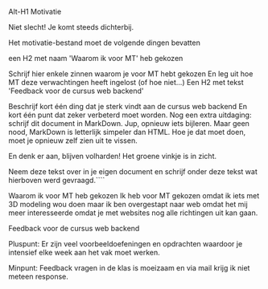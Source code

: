 Alt-H1 Motivatie

Niet slecht! Je komt steeds dichterbij.

Het motivatie-bestand moet de volgende dingen bevatten

een H2 met naam 'Waarom ik voor MT' heb gekozen

Schrijf hier enkele zinnen waarom je voor MT hebt gekozen
En leg uit hoe MT deze verwachtingen heeft ingelost (of hoe niet...)
Een H2 met tekst 'Feedback voor de cursus web backend'

Beschrijf kort één ding dat je sterk vindt aan de cursus web backend
En kort één punt dat zeker verbeterd moet worden.
Nog een extra uitdaging: schrijf dit document in MarkDown. Jup, opnieuw iets bijleren. Maar geen nood, MarkDown is letterlijk simpeler dan HTML. Hoe je dat moet doen, moet je opnieuw zelf zien uit te vissen.

En denk er aan, blijven volharden! Het groene vinkje is in zicht.

Neem deze tekst over in je eigen document en schrijf onder deze tekst wat hierboven werd gevraagd.````

Waarom ik voor MT heb gekozen
Ik heb voor MT gekozen omdat ik iets met 3D modeling wou doen maar ik ben overgestapt naar web omdat het mij meer interesseerde omdat je met websites nog alle richtingen uit kan gaan.

Feedback voor de cursus web backend

Pluspunt: Er zijn veel voorbeeldoefeningen en opdrachten waardoor je intensief elke week aan het vak moet werken.

Minpunt: Feedback vragen in de klas is moeizaam en via mail krijg ik niet meteen response.
